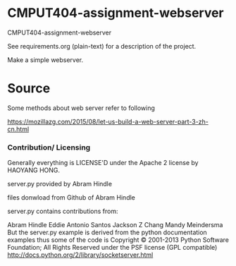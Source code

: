 CMPUT404-assignment-webserver
=============================

CMPUT404-assignment-webserver

See requirements.org (plain-text) for a description of the project.

Make a simple webserver.

# Source
Some methods about web server refer to following 

https://mozillazg.com/2015/08/let-us-build-a-web-server-part-3-zh-cn.html

### Contribution/ Licensing
Generally everything is LICENSE'D under the Apache 2 license by HAOYANG HONG.


server.py provided by Abram Hindle 

files donwload from Github of Abram Hindle

server.py contains contributions from:

Abram Hindle
Eddie Antonio Santos
Jackson Z Chang
Mandy Meindersma
But the server.py example is derived from the python documentation examples thus some of the code is Copyright © 2001-2013 Python Software Foundation; All Rights Reserved under the PSF license (GPL compatible) http://docs.python.org/2/library/socketserver.html
